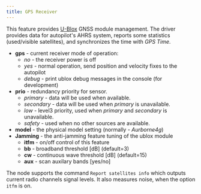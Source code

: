 ```yaml
---
title: GPS Receiver
---
```


This feature provides [U-Blox](http://ublox.com) GNSS module management. The driver provides data for autopilot's AHRS system, reports some statistics (used/visible satellites), and synchronizes the time with *GPS Time*.

- **gps**       - current receiver mode of operation:
    - *no* - the receiver power is off
    - *yes* - normal operation, send position and velocity fixes to the autopilot
    - *debug* - print ublox debug messages in the console (for development)
- **prio**      - redundancy priority for sensor.
    - *primary*   - data will be used when available.
    - *secondary* - data will be used when *primary* is unavailable.
    - *low*       - level3 priority, used when *primary* and *secondary* is unavailable.
    - *safety*    - used when no other sources are available.
- **model** - the physical model setting (normally - *Aurborne4g*)
- **Jamming** - the anti-jamming feature tuning of the ublox module
    - **itfm** - on/off control of this feature
    - **bb** - broadband threshold [dB] (default=3)
    - **cw** - continuous wave threshold [dB] (default=15)
    - **aux** - scan auxilary bands [yes/no]


The node supports the command `Report satellites info` which outputs current radio channels signal levels. It also measures noise, when the option `itfm` is on.
